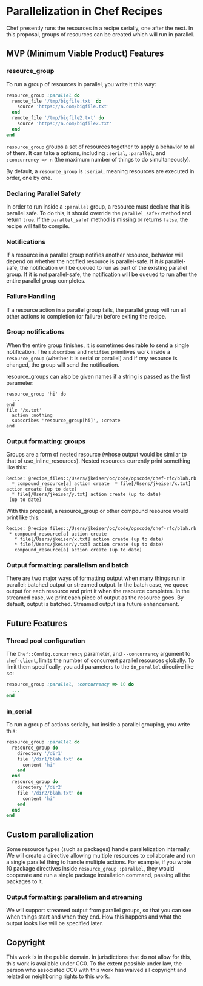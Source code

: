 # Parallelization in Chef Recipes

Chef presently runs the resources in a recipe serially, one after the next.  In this proposal, groups of resources can be created which will run in parallel.

## MVP (Minimum Viable Product) Features

### resource_group

To run a group of resources in parallel, you write it this way:

```ruby
resource_group :parallel do
  remote_file '/tmp/bigfile.txt' do
    source 'https://a.com/bigfile.txt'
  end
  remote_file '/tmp/bigfile2.txt' do
    source 'https://a.com/bigfile2.txt'
  end
end
```

`resource_group` groups a set of resources together to apply a behavior to all of them.  It can take a options, including `:serial`, `:parallel`, and `:concurrency => n` (the maximum number of things to do simultaneously).

By default, a `resource_group` is `:serial`, meaning resources are executed in order, one by one.

### Declaring Parallel Safety

In order to run inside a `:parallel` group, a resource must declare that it is parallel safe.  To do this, it should override the `parallel_safe?` method and return `true`.  If the `parallel_safe?` method is missing or returns `false`, the recipe will fail to compile.

### Notifications

If a resource in a parallel group notifies another resource, behavior will depend on whether the notified resource is parallel-safe.  If it *is* parallel-safe, the notification will be queued to run as part of the existing parallel group.  If it is *not* parallel-safe, the notification will be queued to run after the entire parallel group completes.

### Failure Handling

If a resource action in a parallel group fails, the parallel group will run all other actions to completion (or failure) before exiting the recipe.

### Group notifications

When the entire group finishes, it is sometimes desirable to send a single notification.  The `subscribes` and `notifies` primitives work inside a `resource_group` (whether it is serial or parallel) and if *any* resource is changed, the group will send the notification.

resource_groups can also be given names if a string is passed as the first parameter:

```
resource_group 'hi' do
  ...
end
file '/x.txt'
  action :nothing
  subscribes 'resource_group[hi]', :create
end
```

### Output formatting: groups

Groups are a form of nested resource (whose output would be similar to that of use_inline_resources).  Nested resources currently print something like this:

```
Recipe: @recipe_files::/Users/jkeiser/oc/code/opscode/chef-rfc/blah.rb
  * compound_resource[a] action create  * file[/Users/jkeiser/x.txt] action create (up to date)
  * file[/Users/jkeiser/y.txt] action create (up to date)
 (up to date)
```

With this proposal, a resource_group or other compound resource would print like this:

```
Recipe: @recipe_files::/Users/jkeiser/oc/code/opscode/chef-rfc/blah.rb
 * compound_resource[a] action create
   * file[/Users/jkeiser/x.txt] action create (up to date)
   * file[/Users/jkeiser/y.txt] action create (up to date)
   compound_resource[a] action create (up to date)
```

### Output formatting: parallelism and batch

There are two major ways of formatting output when many things run in parallel: batched output or streamed output.  In the batch case, we queue output for each resource and print it when the resource completes.  In the streamed case, we print each piece of output as the resource goes.  By default, output is batched.  Streamed output is a future enhancement.

## Future Features

### Thread pool configuration

The `Chef::Config.concurrency` parameter, and `--concurrency` argument to `chef-client`, limits the number of concurrent parallel resources globally.  To limit them specifically, you add parameters to the `in_parallel` directive like so:

```ruby
resource_group :parallel, :concurrency => 10 do
  ...
end
```

### in_serial

To run a group of actions serially, but inside a parallel grouping, you write this:

```ruby
resource_group :parallel do
  resource_group do
    directory '/dir1'
    file '/dir1/blah.txt' do
      content 'hi'
    end
  end
  resource_group do
    directory '/dir2'
    file '/dir2/blah.txt' do
      content 'hi'
    end
  end
end
```

## Custom parallelization

Some resource types (such as packages) handle parallelization internally.  We will create a directive allowing multiple resources to collaborate and run a single parallel thing to handle multiple actions.  For example, if you wrote 10 package directives inside `resource_group :parallel`, they would cooperate and run a single package installation command, passing all the packages to it.

### Output formatting: parallelism and streaming

We will support streamed output from parallel groups, so that you can see when things start and when they end.  How this happens and what the output looks like will be specified later.

## Copyright

This work is in the public domain. In jurisdictions that do not allow for this,
this work is available under CC0. To the extent possible under law, the person
who associated CC0 with this work has waived all copyright and related or
neighboring rights to this work.
